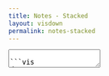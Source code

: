 ```yaml
---
title: Notes - Stacked
layout: visdown
permalink: notes-stacked
---
```


<section id="output"></section>

<textarea id="input" oninput="visdown()">

```vis
data:
  url: data/notes.csv
  format:
    type: csv

mark: area

encoding:
  x:
    timeUnit: year
    field: year
    type: temporal
    axis:
      format: %Y
      labelAngle: 0
      title: Year
      titleFontSize: 12
  y:
    field: money
    type: quantitative
    aggregate: sum
    axis:
      format: %
      title: Share of Notes (by Value)
      titleFontSize: 12

  color:
    field: denom
    type: nominal
    scale:
      range: category10

config:
  cell:
    width: 650
    height: 500
  mark:
    stacked: normalize
```


</textarea>
